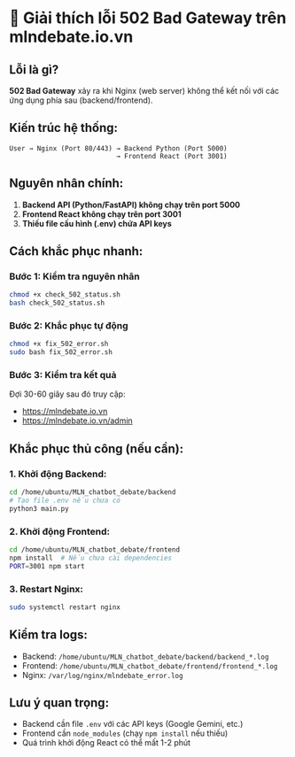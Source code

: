 # 🚨 Giải thích lỗi 502 Bad Gateway trên mlndebate.io.vn

## Lỗi là gì?
**502 Bad Gateway** xảy ra khi Nginx (web server) không thể kết nối với các ứng dụng phía sau (backend/frontend).

## Kiến trúc hệ thống:
```
User → Nginx (Port 80/443) → Backend Python (Port 5000)
                           → Frontend React (Port 3001)
```

## Nguyên nhân chính:
1. **Backend API (Python/FastAPI) không chạy trên port 5000**
2. **Frontend React không chạy trên port 3001**
3. **Thiếu file cấu hình (.env) chứa API keys**

## Cách khắc phục nhanh:

### Bước 1: Kiểm tra nguyên nhân
```bash
chmod +x check_502_status.sh
bash check_502_status.sh
```

### Bước 2: Khắc phục tự động
```bash
chmod +x fix_502_error.sh
sudo bash fix_502_error.sh
```

### Bước 3: Kiểm tra kết quả
Đợi 30-60 giây sau đó truy cập:
- https://mlndebate.io.vn
- https://mlndebate.io.vn/admin

## Khắc phục thủ công (nếu cần):

### 1. Khởi động Backend:
```bash
cd /home/ubuntu/MLN_chatbot_debate/backend
# Tạo file .env nếu chưa có
python3 main.py
```

### 2. Khởi động Frontend:
```bash
cd /home/ubuntu/MLN_chatbot_debate/frontend
npm install  # Nếu chưa cài dependencies
PORT=3001 npm start
```

### 3. Restart Nginx:
```bash
sudo systemctl restart nginx
```

## Kiểm tra logs:
- Backend: `/home/ubuntu/MLN_chatbot_debate/backend/backend_*.log`
- Frontend: `/home/ubuntu/MLN_chatbot_debate/frontend/frontend_*.log`
- Nginx: `/var/log/nginx/mlndebate_error.log`

## Lưu ý quan trọng:
- Backend cần file `.env` với các API keys (Google Gemini, etc.)
- Frontend cần `node_modules` (chạy `npm install` nếu thiếu)
- Quá trình khởi động React có thể mất 1-2 phút 